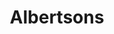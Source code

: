 ---
title: "Albertsons"
url: /las-vegas/albertsons-east-charleston-boulevard-2/
shop: supermarket
---